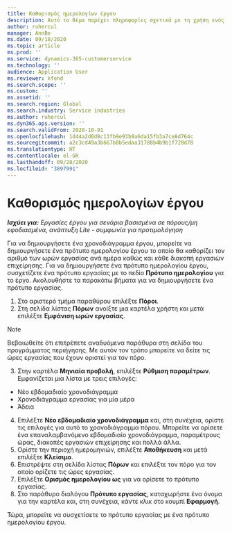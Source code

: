 ```yaml
---
title: Καθορισμός ημερολογίων έργου
description: Αυτό το θέμα παρέχει πληροφορίες σχετικά με τη χρήση ενός ημερολογίου έργου για την παρακολούθηση του χρονοδιαγράμματος του έργου.
author: ruhercul
manager: AnnBe
ms.date: 09/18/2020
ms.topic: article
ms.prod: ''
ms.service: dynamics-365-customerservice
ms.technology: ''
audience: Application User
ms.reviewer: kfend
ms.search.scope: ''
ms.custom: ''
ms.assetid: ''
ms.search.region: Global
ms.search.industry: Service industries
ms.author: ruhercul
ms.dyn365.ops.version: ''
ms.search.validFrom: 2020-10-01
ms.openlocfilehash: 1d44a2d0d8c13fb9e93b9a6da15fb3a7ce8d764c
ms.sourcegitcommit: a2c3cd49a3b667b8b5edaa31788b4b9b1f728d78
ms.translationtype: HT
ms.contentlocale: el-GR
ms.lasthandoff: 09/28/2020
ms.locfileid: "3897991"
---
```

# <a name="define-project-calendars"></a>Καθορισμός ημερολογίων έργου

_**Ισχύει για:** Εργασίες έργου για σενάρια βασισμένα σε πόρους/μη εφοδιασμένα, ανάπτυξη Lite - συμφωνία για προτιμολόγηση_

Για να δημιουργήσετε ένα χρονοδιάγραμμα έργου, μπορείτε να δημιουργήσετε ένα πρότυπο ημερολογίου έργου το οποίο θα καθορίζει τον αριθμό των ωρών εργασίας ανά ημέρα καθώς και κάθε διακοπή εργασιών επιχείρησης. Για να δημιουργήσετε ένα πρότυπο ημερολογίου έργου, συσχετίζετε ένα πρότυπο εργασίας με το πεδίο **Πρότυπο ημερολογίου** για το έργο. Ακολουθήστε τα παρακάτω βήματα για να δημιουργήσετε ένα πρότυπο εργασίας.

1. Στο αριστερό τμήμα παραθύρου επιλέξτε **Πόροι**. 
2. Στη σελίδα λίστας **Πόρων** ανοίξτε μια καρτέλα χρήστη και μετά επιλέξτε **Εμφάνιση ωρών εργασίας**.

  > [!NOTE]
  > Βεβαιωθείτε ότι επιτρέπετε αναδυόμενα παράθυρα στη σελίδα του προγράμματος περιήγησης. Με αυτόν τον τρόπο μπορείτε να δείτε τις ώρες εργασίας που έχουν οριστεί για τον πόρο.
  
3. Στην καρτέλα **Μηνιαία προβολή**, επιλέξτε **Ρύθμιση παραμέτρων**. Εμφανίζεται μια λίστα με τρεις επιλογές: 

  - Νέο εβδομαδιαίο χρονοδιάγραμμα
  - Χρονοδιάγραμμα εργασίας για μία μέρα
  - Άδεια

4. Επιλέξτε **Νέο εβδομαδιαίο χρονοδιάγραμμα** και, στη συνέχεια, ορίστε τις επιλογές για αυτό το χρονοδιάγραμμα πόρου. Μπορείτε να ορίσετε ένα επαναλαμβανόμενο εβδομαδιαίο χρονοδιάγραμμα, παραμέτρους ώρας, διακοπές εργασιών επιχείρησης και πολλά άλλα.
5. Ορίστε την περιοχή ημερομηνιών, επιλέξτε **Αποθήκευση** και μετά επιλέξτε **Κλείσιμο**. 
6. Επιστρέψτε στη σελίδα λίστας **Πόρων** και επιλέξτε τον πόρο για τον οποίο ορίζετε τις ώρες εργασίας. 
7. Επιλέξτε **Ορισμός ημερολογίου ως** για να ορίσετε το πρότυπο εργασίας. 
8. Στο παράθυρο διαλόγου **Πρότυπο εργασίας**, καταχωρήστε ένα όνομα για την καρτέλα και, στη συνέχεια, κάντε κλικ στο κουμπί **Εφαρμογή**. 

Τώρα, μπορείτε να συσχετίσετε το πρότυπο εργασίας με ένα πρότυπο ημερολογίου έργου.
